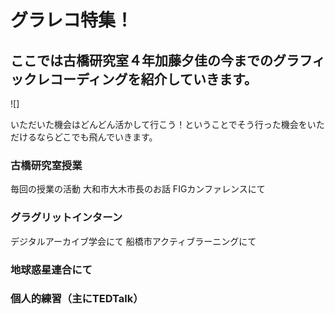 # グラレコ特集！
## ここでは古橋研究室４年加藤夕佳の今までのグラフィックレコーディングを紹介していきます。

![]


いただいた機会はどんどん活かして行こう！ということでそう行った機会をいただけるならどこでも飛んでいきます。

### 古橋研究室授業
毎回の授業の活動
大和市大木市長のお話
FIGカンファレンスにて

### グラグリットインターン
デジタルアーカイブ学会にて
船橋市アクティブラーニングにて

### 地球惑星連合にて


### 個人的練習（主にTEDTalk）
